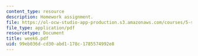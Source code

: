 ```yaml
---
content_type: resource
description: Homework assignment.
file: https://ol-ocw-studio-app-production.s3.amazonaws.com/courses/5-s16-advanced-kitchen-chemistry-spring-2002/99eb036dcd30abd1178c1785574992e8_week6.pdf
file_type: application/pdf
resourcetype: Document
title: week6.pdf
uid: 99eb036d-cd30-abd1-178c-1785574992e8
---
```

